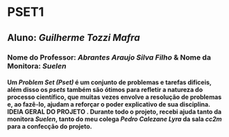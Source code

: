 # PSET1
## Aluno: *Guilherme Tozzi Mafra*  
### Nome do Professor: *Abrantes Araujo Silva Filho* & Nome da Monitora: *Suelen*
#### Um *Problem Set (Pset)* é um conjunto de problemas e tarefas dificeis, além disso os *psets* também são ótimos para refletir a natureza do processo científico, que muitas vezes envolve a resolução de problemas e, ao fazê-lo, ajudam a reforçar o poder explicativo de sua disciplina. **IDEIA GERAL DO PROJETO** . Durante todo o projeto, recebi ajuda tanto da monitora *Suelen*, tanto do meu colega *Pedro Calezane Lyra* da sala *cc2m* para a confecção do projeto.
